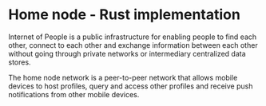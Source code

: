 # Home node - Rust implementation

Internet of People is a public infrastructure for enabling people to find each
other, connect to each other and exchange information between each other without
going through private networks or intermediary centralized data stores.

The home node network is a peer-to-peer network that allows mobile devices to
host profiles, query and access other profiles and receive push notifications
from other mobile devices.